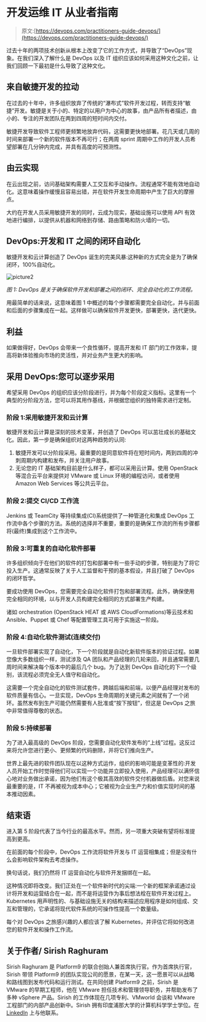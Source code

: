 # 开发运维 IT 从业者指南

> 原文:[https://devops.com/practitioners-guide-devops/](https://devops.com/practitioners-guide-devops/)

过去十年的两项技术创新从根本上改变了它的工作方式，并导致了“DevOps”现象。在我们深入了解什么是 DevOps 以及 IT 组织应该如何采用这种文化之前，让我们回顾一下最初是什么导致了这种文化。

## 来自敏捷开发的拉动

在过去的十年中，许多组织放弃了传统的“瀑布式”软件开发过程，转而支持“敏捷”开发。敏捷是关于小的、特定的以用户为中心的故事，由产品所有者描述，由小的、专注的开发团队在两到四周的短时间内交付。

敏捷开发导致软件工程师更频繁地放弃代码，这需要更快地部署。花几天或几周的时间来部署一个新的软件版本不再可行；在两周 sprint 周期中工作的开发人员希望部署在几分钟内完成，并具有高度的可预测性。

## 由云实现

在云出现之前，访问基础架构需要人工交互和手动操作。流程通常不能有效地自动化。这意味着操作缓慢且容易出错，并在软件开发生命周期中产生了巨大的摩擦点。

大约在开发人员采用敏捷开发的同时，云成为现实，基础设施可以使用 API 有效地进行编排，以提供从机器和网络到存储、路由策略和防火墙的一切。

## DevOps:开发和 IT 之间的闭环自动化

敏捷开发和云计算创造了 DevOps 诞生的完美风暴:这种新的方式完全是为了确保闭环，100%自动化。

![picture2](../Images/598e0f9a59f1a42241a94b9fa018999c.png)

*图 1: DevOps 是关于确保软件开发和部署之间的闭环、完全自动化的工作流程。*

用最简单的话来说，这意味着图 1 中概述的每个步骤都需要完全自动化，并与前面和后面的步骤集成在一起。这样做可以确保软件开发更快，部署更快，迭代更快。

## 利益

如果做得好，DevOps 会带来一个良性循环，提高开发和 IT 部门的工作效率，提高将新体验推向市场的灵活性，并对业务产生更大的影响。

## 采用 DevOps:您可以逐步采用

希望采用 DevOps 的组织应该分阶段进行，并为每个阶段定义指标。这里有一个典型的分阶段方法，您可以将其用作基线，并根据您组织的独特需求进行定制。

### 阶段 1:采用敏捷开发和云计算

敏捷开发和云计算是深刻的技术变革，并创造了 DevOps 可以茁壮成长的基础文化。因此，第一步是确保组织对这两种趋势的认同:

1.  敏捷开发可以分阶段采用。最重要的是同意软件将在短时间内，两到四周的冲刺周期内构建和发布，并关注用户故事。
2.  无论您的 IT 基础架构目前是什么样子，都可以采用云计算。使用 OpenStack 等混合云平台来提供对 VMware 或 Linux 环境的编程访问，或者使用 Amazon Web Services 等公共云平台。

### 阶段 2:提交 CI/CD 工作流

Jenkins 或 TeamCity 等持续集成(CI)系统提供了一种管道化和集成 DevOps 工作流中各个步骤的方法。系统的选择并不重要，重要的是确保工作流的所有步骤都将(最终)集成到这个工作流中。

### 阶段 3:可重复的自动化软件部署

许多组织倾向于在他们的软件的打包和部署中有一些手动的步骤，特别是为了将它投入生产。这通常反映了关于人工监督和干预的基本假设，并且打破了 DevOps 的闭环哲学。

要成功使用 DevOps，您需要完全自动化软件打包和部署流程。此外，确保使用完全相同的环境，以与开发人员构建完全相同的方式部署生产构建。

诸如 orchestration (OpenStack HEAT 或 AWS CloudFormations)等云技术和 Ansible、Puppet 或 Chef 等配置管理工具可用于实施这一阶段。

### 阶段 4:自动化软件测试(连续交付)

一旦软件部署实现了自动化，下一个阶段就是自动化新软件版本的验证过程。如果您像大多数组织一样，测试涉及 QA 团队和产品经理的几轮来回，并且通常需要几周时间来解决每个版本中的最后几个 bug。为了达到 DevOps 自动化的下一个级别，该流程必须完全无人值守和自动化。

这需要一个完全自动化的软件测试套件，跨越后端和前端，以便产品经理对发布的软件质量有信心。一旦实现，DevOps 生命周期的关键元素之间就有了一个闭环。虽然发布到生产可能仍然需要有人批准或“按下按钮”，但这是 DevOps 之旅中非常值得尊敬的状态。

### 阶段 5:持续部署

为了进入最高级的 DevOps 阶段，您需要自动化软件发布的“上线”过程。这反过来将允许您进行更小、更频繁的代码删除，并将它们推向生产。

世界上最先进的软件团队现在以这种方式运作，组织的影响可能是变革性的:开发人员开始工作时觉得他们可以实现一个功能并立即投入使用，产品经理可以满怀信心地对业务做出承诺，因为他们有这个极其高效的软件交付机器做后盾。对您来说最重要的是，IT 不再被视为成本中心；它被视为企业生产力和价值实现时间的基本推动因素。

## 结束语

进入第 5 阶段代表了当今行业的最高水平。然而，另一项重大突破有望将标准提高到更高。

在前面的每个阶段中，DevOps 工作流将软件开发与 IT 运营相集成；但是没有什么会影响软件架构去考虑操作。

换句话说，我们仍然将 IT 运营自动化与软件开发捆绑在一起。

这种情况即将改变。我们正处在一个软件新时代的尖端:一个新的框架承诺通过设计将开发和运营结合在一起，而不是将运营作为事后想法栓在软件开发过程上。Kubernetes 用声明性的、与基础设施无关的结构来描述应用程序是如何组成、交互和管理的，它承诺将现代软件系统的可操作性提高一个数量级。

每个对 DevOps 之旅感兴趣的人都应该了解 Kubernetes，并评估它将如何改进您的软件开发和操作工作流。

## 关于作者/ Sirish Raghuram

Sirish Raghuram 是 Platform9 的联合创始人兼首席执行官。作为首席执行官，Sirish 带领 Platform9 的团队实现公司的愿景，在某一天，这一愿景可以从战略和路线图到发布代码和运行测试。在共同创建 Platform9 之前，Sirish 是 VMware 的早期工程师，他在 VMware 担任技术和管理领导职务，并帮助发布了多种 vSphere 产品。Sirish 的工作体现在几项专利、VMworld 会谈和 VMware 工程部门的内部产品创新中。Sirish 拥有印度浦那大学的计算机科学学士学位。在 [LinkedIn](https://www.linkedin.com/in/sirishraghuram) 上与他联系。